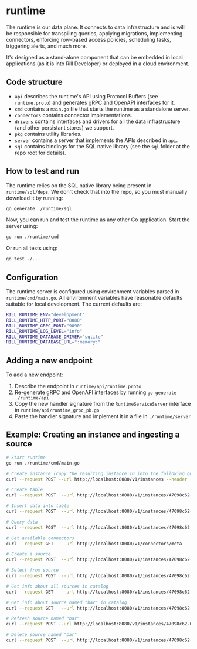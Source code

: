 # runtime

The runtime is our data plane. It connects to data infrastructure and is will be responsible for transpiling queries, applying migrations, implementing connectors, enforcing row-based access policies, scheduling tasks, triggering alerts, and much more.

It's designed as a stand-alone component that can be embedded in local applications (as it is into Rill Developer) or deployed in a cloud environment.

## Code structure

- `api` describes the runtime's API using Protocol Buffers (see `runtime.proto`) and generates gRPC and OpenAPI interfaces for it.
- `cmd` contains a `main.go` file that starts the runtime as a standalone server.
- `connectors` contains connector implementations.
- `drivers` contains interfaces and drivers for all the data infrastructure (and other persistant stores) we support.
- `pkg` contains utility libraries.
- `server` contains a server that implements the APIs described in `api`.
- `sql` contains bindings for the SQL native library (see the `sql` folder at the repo root for details).

## How to test and run

The runtime relies on the SQL native library being present in `runtime/sql/deps`. We don't check that into the repo, so you must manually download it by running:
```bash
go generate ./runtime/sql
```

Now, you can run and test the runtime as any other Go application. Start the server using:
```bash
go run ./runtime/cmd
```
Or run all tests using:
```bash
go test ./...
```

## Configuration

The runtime server is configured using environment variables parsed in `runtime/cmd/main.go`. All environment variables have reasonable defaults suitable for local development. The current defaults are:

```bash
RILL_RUNTIME_ENV="development"
RILL_RUNTIME_HTTP_PORT="8080"
RILL_RUNTIME_GRPC_PORT="9090"
RILL_RUNTIME_LOG_LEVEL="info"
RILL_RUNTIME_DATABASE_DRIVER="sqlite"
RILL_RUNTIME_DATABASE_URL=":memory:"
```

## Adding a new endpoint

To add a new endpoint:
1. Describe the endpoint in `runtime/api/runtime.proto`
2. Re-generate gRPC and OpenAPI interfaces by running `go generate ./runtime/api`
3. Copy the new handler signature from the `RuntimeServiceServer` interface in `runtime/api/runtime_grpc_pb.go`
4. Paste the handler signature and implement it in a file in `./runtime/server`

## Example: Creating an instance and ingesting a source

```bash
# Start runtime
go run ./runtime/cmd/main.go

# Create instance (copy the resulting instance ID into the following queries)
curl --request POST --url http://localhost:8080/v1/instances --header 'Content-Type: application/json' --data '{ "driver": "duckdb", "dsn": "test.db?access_mode=read_write", "exposed": true, "embed_catalog": true }'

# Create table
curl --request POST  --url http://localhost:8080/v1/instances/47098c62-0a02-4f27-9e33-4a6511ca5304/query/direct  --header 'Content-Type: application/json'  --data '{"sql": "create table foo(x int)"}'

# Insert data into table
curl --request POST  --url http://localhost:8080/v1/instances/47098c62-0a02-4f27-9e33-4a6511ca5304/query/direct  --header 'Content-Type: application/json'  --data '{"sql": "insert into foo(x) values (10,), (20,), (30,)"}'

# Query data
curl --request POST  --url http://localhost:8080/v1/instances/47098c62-0a02-4f27-9e33-4a6511ca5304/query/direct  --header 'Content-Type: application/json'  --data '{"sql": "select * from foo"}'

# Get available connectors
curl --request GET   --url http://localhost:8080/v1/connectors/meta

# Create a source
curl --request POST  --url http://localhost:8080/v1/instances/47098c62-0a02-4f27-9e33-4a6511ca5304/migrate/single  --header 'Content-Type: application/json'  --data "{\"sql\": \"create source bar with connector = 'file', path = './web-local/test/data/AdBids.csv' \"}"

# Select from source
curl --request POST  --url http://localhost:8080/v1/instances/47098c62-0a02-4f27-9e33-4a6511ca5304/query/direct  --header 'Content-Type: application/json'  --data '{"sql": "select * from bar limit 100"}'

# Get info about all sources in catalog
curl --request GET   --url http://localhost:8080/v1/instances/47098c62-0a02-4f27-9e33-4a6511ca5304/catalog

# Get info about source named "bar" in catalog
curl --request GET   --url http://localhost:8080/v1/instances/47098c62-0a02-4f27-9e33-4a6511ca5304/catalog/bar

# Refresh source named "bar"
curl --request POST --url http://localhost:8080/v1/instances/47098c62-0a02-4f27-9e33-4a6511ca5304/catalog/bar/refresh

# Delete source named "bar"
curl --request POST  --url http://localhost:8080/v1/instances/47098c62-0a02-4f27-9e33-4a6511ca5304/migrate/single/delete  --header 'Content-Type: application/json'  --data '{ "name": "bar"}'
```
